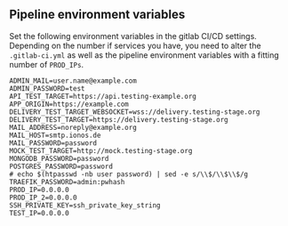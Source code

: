 ## Pipeline environment variables

Set the following environment variables in the gitlab CI/CD settings. Depending on the number if services you have, you need to alter the `.gitlab-ci.yml` as well as the pipeline environment variables with a fitting number of `PROD_IPs`.

    ADMIN_MAIL=user.name@example.com
    ADMIN_PASSWORD=test
    API_TEST_TARGET=https://api.testing-example.org
    APP_ORIGIN=https://example.com
    DELIVERY_TEST_TARGET_WEBSOCKET=wss://delivery.testing-stage.org
    DELIVERY_TEST_TARGET=https://delivery.testing-stage.org
    MAIL_ADDRESS=noreply@example.org
    MAIL_HOST=smtp.ionos.de
    MAIL_PASSWORD=password
    MOCK_TEST_TARGET=http://mock.testing-stage.org
    MONGODB_PASSWORD=password
    POSTGRES_PASSWORD=password
    # echo $(htpasswd -nb user password) | sed -e s/\\$/\\$\\$/g
    TRAEFIK_PASSWORD=admin:pwhash
    PROD_IP=0.0.0.0
    PROD_IP_2=0.0.0.0
    SSH_PRIVATE_KEY=ssh_private_key_string
    TEST_IP=0.0.0.0
